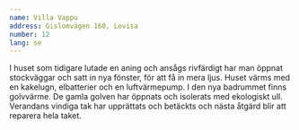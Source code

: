 ```yaml
---
name: Villa Vappu
address: Gislomvägen 160, Lovisa
number: 12
lang: se
---
```

I huset som tidigare lutade en aning och ansågs rivfärdigt har man öppnat stockväggar och satt in nya fönster, för att 
få in mera ljus. Huset värms med en kakelugn, elbatterier och en luftvärmepump. I den nya badrummet finns golvvärme. 
De gamla golven har öppnats och isolerats med ekologiskt ull. Verandans vindiga tak har upprättats och betäckts och 
nästa åtgärd blir att reparera hela taket.